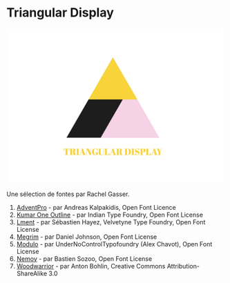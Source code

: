 # Triangular Display

![](Cover.png)

Une sélection de fontes par Rachel Gasser.

1. [AdventPro](https://fonts.google.com/specimen/Advent+Pro) - par Andreas Kalpakidis, Open Font Licence
2. [Kumar One Outline](https://fonts.google.com/specimen/Kumar+One+Outline) - par Indian Type Foundry, Open Font License
3. [Lment](https://www.velvetyne.fr/fonts/lment/) - par Sébastien Hayez, Velvetyne Type Foundry, Open Font License
4. [Megrim](https://fonts.google.com/specimen/Megrim) - par Daniel Johnson, Open Font License
5. [Modulo](https://fontlibrary.org/en/font/modulo) - par UnderNoControlTypofoundry (Alex Chavot), Open Font License
6. [Nemoy](https://fontlibrary.org/en/font/nemoy) - par Bastien Sozoo, Open Font License
7. [Woodwarrior](https://www.behance.net/gallery/9461841/Woodwarrior-Typeface) - par Anton Bohlin, Creative Commons Attribution-ShareAlike 3.0


